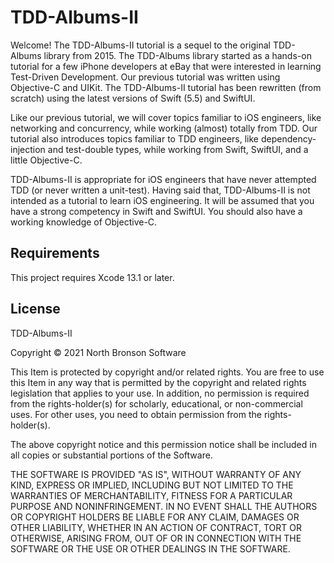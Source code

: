 # TDD-Albums-II

Welcome! The TDD-Albums-II tutorial is a sequel to the original TDD-Albums library from 2015. The TDD-Albums library started as a hands-on tutorial for a few iPhone developers at eBay that were interested in learning Test-Driven Development. Our previous tutorial was written using Objective-C and UIKit. The TDD-Albums-II tutorial has been rewritten (from scratch) using the latest versions of Swift (5.5) and SwiftUI.

Like our previous tutorial, we will cover topics familiar to iOS engineers, like networking and concurrency, while working (almost) totally from TDD. Our tutorial also introduces topics familiar to TDD engineers, like dependency-injection and test-double types, while working from Swift, SwiftUI, and a little Objective-C.

TDD-Albums-II is appropriate for iOS engineers that have never attempted TDD (or never written a unit-test). Having said that, TDD-Albums-II is not intended as a tutorial to learn iOS engineering. It will be assumed that you have a strong competency in Swift and SwiftUI. You should also have a working knowledge of Objective-C.

## Requirements

This project requires Xcode 13.1 or later.

## License
TDD-Albums-II

Copyright © 2021 North Bronson Software

This Item is protected by copyright and/or related rights. You are free to use this Item in any way that is permitted by the copyright and related rights legislation that applies to your use. In addition, no permission is required from the rights-holder(s) for scholarly, educational, or non-commercial uses. For other uses, you need to obtain permission from the rights-holder(s).

The above copyright notice and this permission notice shall be included in all copies or substantial portions of the Software.

THE SOFTWARE IS PROVIDED "AS IS", WITHOUT WARRANTY OF ANY KIND, EXPRESS OR IMPLIED, INCLUDING BUT NOT LIMITED TO THE WARRANTIES OF MERCHANTABILITY, FITNESS FOR A PARTICULAR PURPOSE AND NONINFRINGEMENT. IN NO EVENT SHALL THE AUTHORS OR COPYRIGHT HOLDERS BE LIABLE FOR ANY CLAIM, DAMAGES OR OTHER LIABILITY, WHETHER IN AN ACTION OF CONTRACT, TORT OR OTHERWISE, ARISING FROM, OUT OF OR IN CONNECTION WITH THE SOFTWARE OR THE USE OR OTHER DEALINGS IN THE SOFTWARE.
